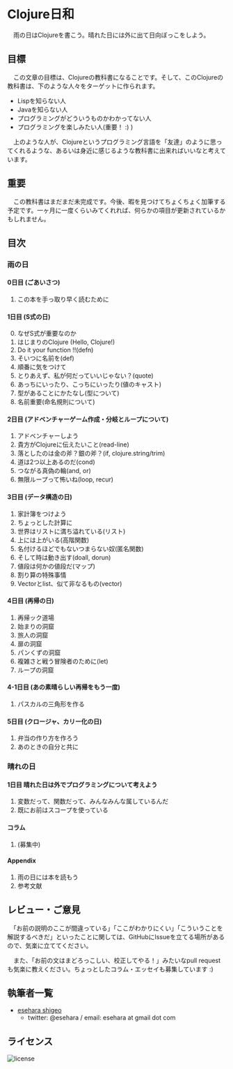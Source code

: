 Clojure日和
===========

　雨の日はClojureを書こう。晴れた日には外に出て日向ぼっこをしよう。

目標
----
　この文章の目標は、Clojureの教科書になることです。そして、このClojureの教科書は、下のような人々をターゲットに作られます。

* Lispを知らない人
* Javaを知らない人
* プログラミングがどういうものかわかってない人
* プログラミングを楽しみたい人(重要！ :) )

　上のような人が、Clojureというプログラミング言語を「友達」のように思ってくれるような、あるいは身近に感じるような教科書に出来ればいいなと考えています。

重要
----

　この教科書はまだまだ未完成です。今後、暇を見つけてちょくちょく加筆する予定です。一ヶ月に一度くらいみてくれれば、何らかの項目が更新されているかもしれません。

目次
----

### 雨の日

#### 0日目 (ごあいさつ)
1. この本を手っ取り早く読むために

#### 1日目 (S式の日)
0. なぜS式が重要なのか
1. はじまりのClojure (Hello, Clojure!)
2. Do it your function !!(defn)
3. そいつに名前を(def)
4. 順番に気をつけて
5. とりあえず、私が何だっていいじゃない？(quote)
6. あっちにいったり、こっちにいったり(値のキャスト)
7. 型があることにかたなし(型について)
8. 名前重要(命名規則について)

#### 2日目 (アドベンチャーゲーム作成・分岐とループについて)
1. アドベンチャーしよう
2. 貴方がClojureに伝えたいこと(read-line)
3. 落としたのは金の斧？銀の斧？(if, clojure.string/trim)
4. 道は2つ以上あるのだ(cond)
5. つながる真偽の輪(and, or)
6. 無限ループって怖いね(loop, recur)

#### 3日目 (データ構造の日)
1. 家計簿をつけよう
2. ちょっとした計算に
3. 世界はリストに満ち溢れている(リスト)
4. 上には上がいる(高階関数)
5. 名付けるほどでもないつまらない奴(匿名関数)
6. そして時は動き出す(doall, dorun)
7. 値段は何かの値段だ(マップ)
8. 割り算の特殊事情
9. Vectorとlist、似て非なるもの(vector)

#### 4日目 (再帰の日)
1. 再帰ック道場
2. 始まりの洞窟
3. 旅人の洞窟
4. 扉の洞窟
5. パンくずの洞窟
6. 複雑さと戦う冒険者のために(let)
7. ループの洞窟

#### 4-1日目 (あの素晴らしい再帰をもう一度)
1. パスカルの三角形を作る

#### 5日目 (クロージャ、カリー化の日)
1. 弁当の作り方を作ろう
2. あのときの自分と共に

### 晴れの日

#### 1日目 晴れた日は外でプログラミングについて考えよう
1. 変数だって、関数だって、みんなみんな属しているんだ
2. 既にお前はスコープを使っている       

#### コラム
  1. (募集中)

#### Appendix
  1. 雨の日には本を読もう
  2. 参考文献
  
レビュー・ご意見
---------------

　「お前の説明のここが間違っている」「ここがわかりにくい」「こういうことを解説するべきだ」といったことに関しては、GitHubにIssueを立てる場所があるので、気楽に立ててください。

　また、「お前の文はまどろっこしい、校正してやる！」みたいなpull requestも気楽に教えください。ちょっとしたコラム・エッセイも募集しています :)

執筆者一覧
----------

* [esehara shigeo](http://twitter.com/esehara)
  * twitter: @esehara / email: esehara at gmail dot com


ライセンス
---------
![license](https://raw.github.com/esehara/ClojuerBiyori/master/gplv3-127x51.png "GPLv3")
